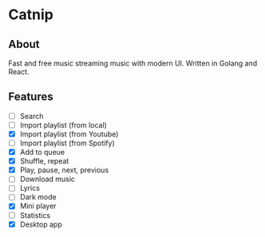 # Catnip

## About

Fast and free music streaming music with modern UI. Written in Golang and React.

## Features
- [ ] Search
- [ ] Import playlist (from local)
- [x] Import playlist (from Youtube)
- [ ] Import playlist (from Spotify)
- [x] Add to queue
- [x] Shuffle, repeat
- [x] Play, pause, next, previous
- [ ] Download music
- [ ] Lyrics
- [ ] Dark mode
- [x] Mini player
- [ ] Statistics
- [x] Desktop app